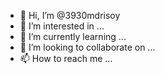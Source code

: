 - 👋 Hi, I’m @3930mdrisoy
- 👀 I’m interested in ...
- 🌱 I’m currently learning ...
- 💞️ I’m looking to collaborate on ...
- 📫 How to reach me ...

<!---
3930mdrisoy/3930mdrisoy is a ✨ special ✨ repository because its `README.md` (this file) appears on your GitHub profile.
You can click the Preview link to take a look at your changes.
--->
